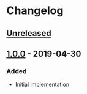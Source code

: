# Changelog

## [Unreleased][]

## [1.0.0][] - 2019-04-30

### Added

-   Initial implementation


[Unreleased]: https://github.com/niksy/manage-side-effects/compare/v1.0.0...HEAD
[1.0.0]: https://github.com/niksy/manage-side-effects/tree/v1.0.0